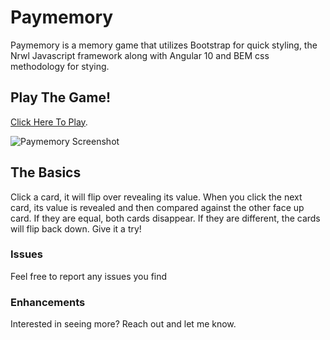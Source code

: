 # Paymemory

Paymemory is a memory game that utilizes Bootstrap for quick styling, the Nrwl Javascript framework along with Angular 10 and BEM css methodology for stying.



## Play The Game!

[Click Here To Play](https://jamescwright-paymemory.netlify.app/).



![Paymemory Screenshot](https://jamescwright.com/_external/paymemory-screenshot.png)


## The Basics
Click a card, it will flip over revealing its value. When you click the next card, its value is revealed and then compared against the other face up card. If they are equal, both cards disappear. If they are different, the cards will flip back down. Give it a try!  

### Issues
Feel free to report any issues you find


### Enhancements
Interested in seeing more? Reach out and let me know.
